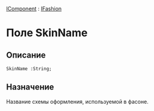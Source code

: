 ﻿---
Link: Com.IFashion.@SkinName
---

[IComponent](topic:Com.Custom.ComClasses.IComponent.Default) :
[IFashion](Default)

# Поле SkinName

## Описание

    SkinName :String;

## Назначение

Название схемы оформления, используемой в фасоне.



